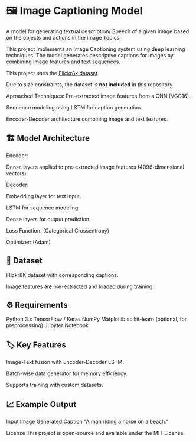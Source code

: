 # 🖼️ Image Captioning Model
A model for generating textual description/ Speech of a given image based on the objects and actions in the image  Topics

This project implements an Image Captioning system using deep learning techniques. The model generates descriptive captions for images by combining image features and text sequences.

This project uses the [Flickr8k dataset](https://www.kaggle.com/datasets/adityajn105/flickr8k)

Due to size constraints, the dataset is **not included** in this repository

Aproached Techniques:
Pre-extracted image features from a CNN (VGG16).

Sequence modeling using LSTM for caption generation.

Encoder-Decoder architecture combining image and text features.

## 🏗️ Model Architecture
Encoder:

Dense layers applied to pre-extracted image features (4096-dimensional vectors).

Decoder:

Embedding layer for text input.

LSTM for sequence modeling.

Dense layers for output prediction.

Loss Function:
(Categorical Crossentropy)

Optimizer:
(Adam)

## 📝 Dataset
Flickr8K dataset with corresponding captions.

Image features are pre-extracted and loaded during training.

## ⚙️ Requirements
Python 3.x
TensorFlow / Keras
NumPy
Matplotlib
scikit-learn (optional, for preprocessing)
Jupyter Notebook


## 🏷️ Key Features
Image-Text fusion with Encoder-Decoder LSTM.

Batch-wise data generator for memory efficiency.

Supports training with custom datasets.

## 📈 Example Output
Input Image	Generated Caption
"A man riding a horse on a beach."

License
This project is open-source and available under the MIT License.
